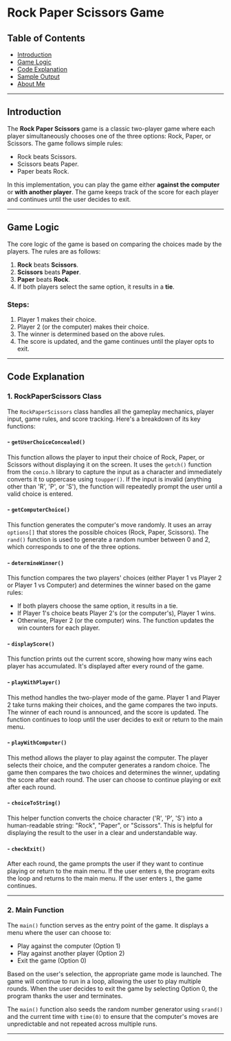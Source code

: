 # Rock Paper Scissors Game

## Table of Contents
- [Introduction](#introduction)
- [Game Logic](#game-logic)
- [Code Explanation](#code-explanation)
- [Sample Output](#sample-output)
- [About Me](#about-me)

---

## Introduction

The **Rock Paper Scissors** game is a classic two-player game where each player simultaneously chooses one of the three options: Rock, Paper, or Scissors. The game follows simple rules:

- Rock beats Scissors.
- Scissors beats Paper.
- Paper beats Rock.

In this implementation, you can play the game either **against the computer** or **with another player**. The game keeps track of the score for each player and continues until the user decides to exit.

---

## Game Logic

The core logic of the game is based on comparing the choices made by the players. The rules are as follows:

1. **Rock** beats **Scissors**.
2. **Scissors** beats **Paper**.
3. **Paper** beats **Rock**.
4. If both players select the same option, it results in a **tie**.

### Steps:
1. Player 1 makes their choice.
2. Player 2 (or the computer) makes their choice.
3. The winner is determined based on the above rules.
4. The score is updated, and the game continues until the player opts to exit.

---

## Code Explanation

### 1. **RockPaperScissors Class**

The `RockPaperScissors` class handles all the gameplay mechanics, player input, game rules, and score tracking. Here's a breakdown of its key functions:

#### - `getUserChoiceConcealed()`
This function allows the player to input their choice of Rock, Paper, or Scissors without displaying it on the screen. It uses the `getch()` function from the `conio.h` library to capture the input as a character and immediately converts it to uppercase using `toupper()`. If the input is invalid (anything other than 'R', 'P', or 'S'), the function will repeatedly prompt the user until a valid choice is entered.

#### - `getComputerChoice()`
This function generates the computer's move randomly. It uses an array `options[]` that stores the possible choices (Rock, Paper, Scissors). The `rand()` function is used to generate a random number between 0 and 2, which corresponds to one of the three options.

#### - `determineWinner()`
This function compares the two players' choices (either Player 1 vs Player 2 or Player 1 vs Computer) and determines the winner based on the game rules:
- If both players choose the same option, it results in a tie.
- If Player 1's choice beats Player 2's (or the computer's), Player 1 wins. 
- Otherwise, Player 2 (or the computer) wins.
The function updates the win counters for each player.

#### - `displayScore()`
This function prints out the current score, showing how many wins each player has accumulated. It's displayed after every round of the game.

#### - `playWithPlayer()`
This method handles the two-player mode of the game. Player 1 and Player 2 take turns making their choices, and the game compares the two inputs. The winner of each round is announced, and the score is updated. The function continues to loop until the user decides to exit or return to the main menu.

#### - `playWithComputer()`
This method allows the player to play against the computer. The player selects their choice, and the computer generates a random choice. The game then compares the two choices and determines the winner, updating the score after each round. The user can choose to continue playing or exit after each round.

#### - `choiceToString()`
This helper function converts the choice character ('R', 'P', 'S') into a human-readable string: "Rock", "Paper", or "Scissors". This is helpful for displaying the result to the user in a clear and understandable way.

#### - `checkExit()`
After each round, the game prompts the user if they want to continue playing or return to the main menu. If the user enters `0`, the program exits the loop and returns to the main menu. If the user enters `1`, the game continues.

---

### 2. **Main Function**

The `main()` function serves as the entry point of the game. It displays a menu where the user can choose to:
- Play against the computer (Option 1)
- Play against another player (Option 2)
- Exit the game (Option 0)

Based on the user's selection, the appropriate game mode is launched. The game will continue to run in a loop, allowing the user to play multiple rounds. When the user decides to exit the game by selecting Option 0, the program thanks the user and terminates.

The `main()` function also seeds the random number generator using `srand()` and the current time with `time(0)` to ensure that the computer's moves are unpredictable and not repeated across multiple runs.

---
